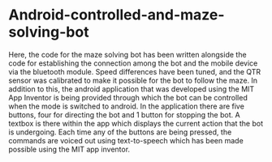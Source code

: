 # Android-controlled-and-maze-solving-bot
Here, the code for the maze solving bot has been written alongside the code for establishing the connection among the bot and the mobile device via
the bluetooth module. Speed differences have been tuned, and the QTR sensor was calibrated to make it possible for the bot to follow the maze. 
In addition to this, the android application that was developed using the MIT App Inventor is being provided through which the bot 
can be controlled when the mode is switched to android. In the application there are five buttons, four for directing the bot and 1 button
for stopping the bot. A textbox is there within the app which displays the current action that the bot is undergoing. Each time any of the
buttons are being pressed, the commands are voiced out using text-to-speech which has been made possible using the MIT app inventor. 
